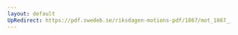 ```yaml
---
layout: default
UpRedirect: https://pdf.swedeb.se/riksdagen-motions-pdf/1867/mot_1867__fk__00015/mot_1867__fk__00015_003.pdf
---
```

